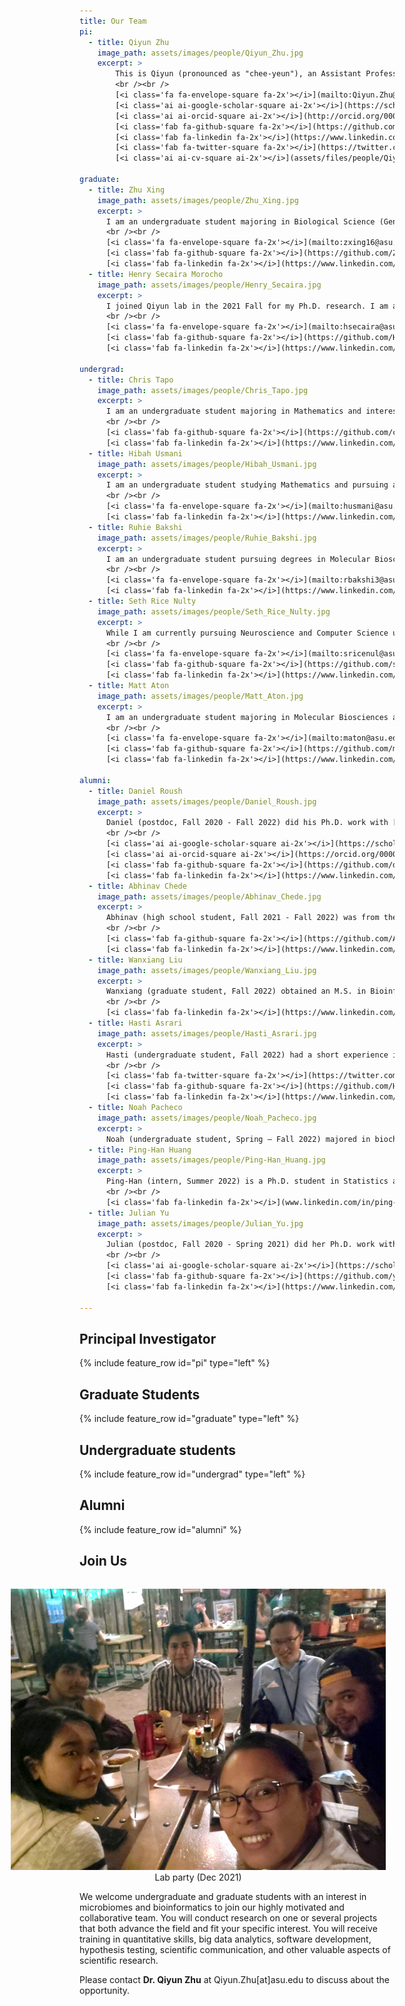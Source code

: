 ```yaml
---
title: Our Team
pi:
  - title: Qiyun Zhu
    image_path: assets/images/people/Qiyun_Zhu.jpg
    excerpt: >
        This is Qiyun (pronounced as "chee-yeun"), an Assistant Professor at the School of Life Sciences, Arizona State University, since August 2020. Prior to this appointment, I completed postdoctoral training at UC San Diego with Dr. Rob Knight. My academic background is multidisciplinary, with research experience and interest in bioinformatics, phylogenetics, microbiology, comparative genomics and molecular biology. I study both computational and biological questions, and strive to expand understanding of the microbial world through its multiple levels: genes, genomes, lineages, communities, hosts, and environments.
        <br /><br />
        [<i class='fa fa-envelope-square fa-2x'></i>](mailto:Qiyun.Zhu@asu.edu)&nbsp;&nbsp;
        [<i class='ai ai-google-scholar-square ai-2x'></i>](https://scholar.google.com/citations?user=mjkV0pUAAAAJ)&nbsp;&nbsp;
        [<i class='ai ai-orcid-square ai-2x'></i>](http://orcid.org/0000-0003-0490-1175)&nbsp;&nbsp;
        [<i class='fab fa-github-square fa-2x'></i>](https://github.com/qiyunzhu/)&nbsp;&nbsp;
        [<i class='fab fa-linkedin fa-2x'></i>](https://www.linkedin.com/in/qiyunzhu/)&nbsp;&nbsp;
        [<i class='fab fa-twitter-square fa-2x'></i>](https://twitter.com/zhuqiyun/)&nbsp;&nbsp;
        [<i class='ai ai-cv-square ai-2x'></i>](assets/files/people/QiyunZhu_CV_Mar2022.pdf)

graduate:
  - title: Zhu Xing
    image_path: assets/images/people/Zhu_Xing.jpg
    excerpt: >
      I am an undergraduate student majoring in Biological Science (Genetics, Cell and Developmental Biology) and Global Health. I am a new member of the Qiyun lab. I am interested to learn about microbiology and bioinformatics. I am still exploring possible future careers with an interest in biomedical science. Currently, I am assisting Daniel with the Cydrasil project. 
      <br /><br />
      [<i class='fa fa-envelope-square fa-2x'></i>](mailto:zxing16@asu.edu)&nbsp;&nbsp;
      [<i class='fab fa-github-square fa-2x'></i>](https://github.com/Zhu288)&nbsp;&nbsp;
      [<i class='fab fa-linkedin fa-2x'></i>](https://www.linkedin.com/in/zhu-xing-a734661b5/)
  - title: Henry Secaira Morocho
    image_path: assets/images/people/Henry_Secaira.jpg
    excerpt: >
      I joined Qiyun lab in the 2021 Fall for my Ph.D. research. I am a biologist with a multidisciplinary background, which has shaped my interests at the interface of evolution, bioinformatics, microbiology, and systems biology. Currently, I am Bioinformatics and Computational Biology master's student in Spain, and I am working on a research project that focuses on the network analysis of deep sequencing data to understand the adaptive responses of viral populations to varying environments under the supervision of [Dr. Susanna Manrubia.](https://auditore.cab.inta-csic.es/manrubia/)
      <br /><br />
      [<i class='fa fa-envelope-square fa-2x'></i>](mailto:hsecaira@asu.edu)&nbsp;&nbsp;
      [<i class='fab fa-github-square fa-2x'></i>](https://github.com/HSecaira)&nbsp;&nbsp;
      [<i class='fab fa-linkedin fa-2x'></i>](https://www.linkedin.com/in/henry-secaira-morocho-7a080a146)

undergrad:
  - title: Chris Tapo
    image_path: assets/images/people/Chris_Tapo.jpg
    excerpt: >
      I am an undergraduate student majoring in Mathematics and interested in the application of combinatorics and algebra to computational biology and bioinformatics. I am excited to be a part of this lab, where I plan to study the relationship between combinatorial structures and optimization problems in phylogenetics. Currently, I am working on the implementation of algorithms used for phylogenetic inference.
      <br /><br />
      [<i class='fab fa-github-square fa-2x'></i>](https://github.com/christapo)&nbsp;&nbsp;
      [<i class='fab fa-linkedin fa-2x'></i>](https://www.linkedin.com/in/chris-tapo-2a08a42b2/)
  - title: Hibah Usmani
    image_path: assets/images/people/Hibah_Usmani.jpg
    excerpt: >
      I am an undergraduate student studying Mathematics and pursuing a certificate in Computational Life Sciences. As a part of this lab, I hope to expand my knowledge on bioinformatics and apply it to my honors thesis. This thesis is related to the evolution of halogenases in cyanobacteria with [Dr. Brett Neilan](https://www.newcastle.edu.au/profile/brett-neilan) from the University of Newcastle.
      <br /><br />
      [<i class='fa fa-envelope-square fa-2x'></i>](mailto:husmani@asu.edu)&nbsp;&nbsp;
      [<i class='fab fa-linkedin fa-2x'></i>](https://www.linkedin.com/in/hibah-usmani/)
  - title: Ruhie Bakshi
    image_path: assets/images/people/Ruhie_Bakshi.jpg
    excerpt: >
      I am an undergraduate student pursuing degrees in Molecular Biosciences and Biotechnology, as well as Data Science. I am also minoring in Sustainability. I am thrilled to be part of this lab, where I am conducting research for my honors thesis. It has allowed me to dive deeper into my multidisciplinary background to use data-driven methods to address complex biological problems.
      <br /><br />
      [<i class='fa fa-envelope-square fa-2x'></i>](mailto:rbakshi3@asu.edu)&nbsp;&nbsp;
      [<i class='fab fa-linkedin fa-2x'></i>](https://www.linkedin.com/in/ruhie-bakshi-10a16020a/)
  - title: Seth Rice Nulty
    image_path: assets/images/people/Seth_Rice_Nulty.jpg
    excerpt: >
      While I am currently pursuing Neuroscience and Computer Science undergraduate degrees at ASU, I gravitated towards microbiome research in the context of the complex role of the microbiome-gut-brain axis in brain function and neurodegenerative disease. After taking Dr. Zhu's Introduction to Computational Molecular Biology, I was shown the power of applying computational approaches to address biological problems involving large-scale data analysis and I developed a strong interest in the field of bioinformatics. With the Qiyun lab, I am currently gaining experience in building machine learning software packages that bring efficiency to the process of analyzing metagenomic data.
      <br /><br />
      [<i class='fa fa-envelope-square fa-2x'></i>](mailto:sricenul@asu.edu)&nbsp;&nbsp;
      [<i class='fab fa-github-square fa-2x'></i>](https://github.com/sethrn)&nbsp;&nbsp;
      [<i class='fab fa-linkedin fa-2x'></i>](https://www.linkedin.com/in/seth-rn/)
  - title: Matt Aton
    image_path: assets/images/people/Matt_Aton.jpg
    excerpt: >
      I am an undergraduate student majoring in Molecular Biosciences and Biotechnology and minoring in Data Science. I am interested in developing my bioinformatics skillset specifically with regards to software development, statistical analysis, and machine learning. My future is wide open, and I am currently working on a project involving feature engineering for machine learning applied to microbiome datasets.
      <br /><br />
      [<i class='fa fa-envelope-square fa-2x'></i>](mailto:maton@asu.edu)&nbsp;&nbsp;
      [<i class='fab fa-github-square fa-2x'></i>](https://github.com/mataton)&nbsp;&nbsp;
      [<i class='fab fa-linkedin fa-2x'></i>](https://www.linkedin.com/in/mattaton/)

alumni:
  - title: Daniel Roush
    image_path: assets/images/people/Daniel_Roush.jpg
    excerpt: >
      Daniel (postdoc, Fall 2020 - Fall 2022) did his Ph.D. work with [Dr. Ferran Garcia-Pichel](https://www.garcia-pichellab.com/) at ASU. He made significant contributions to the development and adaptation of bioinformatics approaches for microbiome analysis (most notably the Woltka project), the study of host-associated and environmental microbiomes, and the management of lab activities and facilities. He also continued to study Cyanobacteria diversity and phylogeny. After completing postdoc training, he joined Native Microbials, Inc as a Microbiome Field Scientist.
      <br /><br />
      [<i class='ai ai-google-scholar-square ai-2x'></i>](https://scholar.google.com/citations?user=oNXQvWkAAAAJ)&nbsp;&nbsp;
      [<i class='ai ai-orcid-square ai-2x'></i>](https://orcid.org/0000-0001-8025-2117)&nbsp;&nbsp;
      [<i class='fab fa-github-square fa-2x'></i>](https://github.com/droush)&nbsp;&nbsp;
      [<i class='fab fa-linkedin fa-2x'></i>](https://www.linkedin.com/in/dwroush/)
  - title: Abhinav Chede
    image_path: assets/images/people/Abhinav_Chede.jpg
    excerpt: >
      Abhinav (high school student, Fall 2021 - Fall 2022) was from the BASIS Chandler high school. With his interest and skills in machine learning, data mining and software development, he made valuable contributions to the projects of cell size evolution and metagenome binning in the Qiyun lab. He was admitted to Brown University in 2023.
      <br /><br />
      [<i class='fab fa-github-square fa-2x'></i>](https://github.com/AbhinavChede)&nbsp;&nbsp;
      [<i class='fab fa-linkedin fa-2x'></i>](https://www.linkedin.com/in/abhinav-chede-012777206/)
  - title: Wanxiang Liu
    image_path: assets/images/people/Wanxiang_Liu.jpg
    excerpt: >
      Wanxiang (graduate student, Fall 2022) obtained an M.S. in Bioinformatics and Computational Biology at Saint Louis University. He performed sequence data processing, microbiome community analysis and host trait prediction using a phylogenetic tree. He continued to explore opportunities in the Evolutionary Biology Ph.D. program at ASU.
      <br /><br />
      [<i class='fab fa-linkedin fa-2x'></i>](https://www.linkedin.com/in/wanxiang-liu-273673b8/)
  - title: Hasti Asrari
    image_path: assets/images/people/Hasti_Asrari.jpg
    excerpt: >
      Hasti (undergraduate student, Fall 2022) had a short experience in the Qiyun Lab, contributing to literature review and education regarding host-associated microbiomes. Meanwhile she studied black widow spider microbiomes under [Dr. Chad Johnson](https://search.asu.edu/profile/912806)'s mentorship. She received the honor of New College's Outstanding Undergraduate ([spotlight video](https://www.youtube.com/watch?v=OhnO7btlGmo)). After graduation, she started her Ph.D. study in Marine and Environmental Biology in the University of Southern California.
      <br /><br />
      [<i class='fab fa-twitter-square fa-2x'></i>](https://twitter.com/ha_microworld)&nbsp;&nbsp;
      [<i class='fab fa-github-square fa-2x'></i>](https://github.com/Hasrari)&nbsp;&nbsp;
      [<i class='fab fa-linkedin fa-2x'></i>](https://www.linkedin.com/in/hastiasrari/)
  - title: Noah Pacheco
    image_path: assets/images/people/Noah_Pacheco.jpg
    excerpt: >
      Noah (undergraduate student, Spring – Fall 2022) majored in biochemistry (medicinal chemistry). He studied the methodology of molecular phylogenetics. He was exploring a career in biomedical sciences.
  - title: Ping-Han Huang
    image_path: assets/images/people/Ping-Han_Huang.jpg
    excerpt: >
      Ping-Han (intern, Summer 2022) is a Ph.D. student in Statistics at ASU School of Mathematical and Statistical Sciences. Her area of focus is functional data analysis and experimental design. In addition to her work in statistics, She has research experience in analyzing gene expression data and investigating the relationship between metastatic cancer and human endogenous retrovirus. She looks forward to expanding horizons in bioinformatics and exploring the gene-disease associations through various statistical models.
      <br /><br />
      [<i class='fab fa-linkedin fa-2x'></i>](www.linkedin.com/in/ping-han-huang)
  - title: Julian Yu
    image_path: assets/images/people/Julian_Yu.jpg
    excerpt: >
      Julian (postdoc, Fall 2020 - Spring 2021) did her Ph.D. work with [Dr. C Ryan Penton](https://biodesign.asu.edu/c-ryan-penton) at ASU. Her work in the Qiyun Lab included the development of a bioinformatics approach for community analysis of metagenomic data, the analysis of honey bee metagenomes, and the setup of a molecular biology lab. She became a Bioinformatician and Microbiome Scientist at Heliae Development, LLC.
      <br /><br />
      [<i class='ai ai-google-scholar-square ai-2x'></i>](https://scholar.google.com/citations?user=PT0_hHYAAAAJ)&nbsp;&nbsp;
      [<i class='fab fa-github-square fa-2x'></i>](https://github.com/yujulian0168)&nbsp;&nbsp;
      [<i class='fab fa-linkedin fa-2x'></i>](https://www.linkedin.com/in/julian-yu-38836a141)

---
```


## Principal Investigator

{% include feature_row id="pi" type="left" %}

## Graduate Students

{% include feature_row id="graduate" type="left" %}

## Undergraduate students

{% include feature_row id="undergrad" type="left" %}

## Alumni

{% include feature_row id="alumni" %}

## Join Us

<!-- ![image-left](assets/images/photos/Lab_2021.jpg){: .align-right} -->

<figure style="float: right; width: 600px; text-align: center; margin: 0.5em; padding: 0.5em;">
  <img src="assets/images/photos/Party_2021.jpg" alt="image">
  <figcaption>Lab party (Dec 2021)</figcaption>
</figure>

We welcome undergraduate and graduate students with an interest in microbiomes and bioinformatics to join our highly motivated and collaborative team. You will conduct research on one or several projects that both advance the field and fit your specific interest. You will receive training in quantitative skills, big data analytics, software development, hypothesis testing, scientific communication, and other valuable aspects of scientific research.

Please contact **Dr. Qiyun Zhu** at Qiyun.Zhu[at]asu.edu to discuss about the opportunity.

&nbsp;<br>
&nbsp;<br>
&nbsp;<br>
&nbsp;<br>
&nbsp;<br>
&nbsp;<br>
&nbsp;<br>
